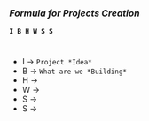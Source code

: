 ### *Formula for Projects Creation*

**`I B H W S S`**
#
- I → `Project *Idea*`
- B → `What are we *Building*` 
- H →
- W →
- S →
- S →

